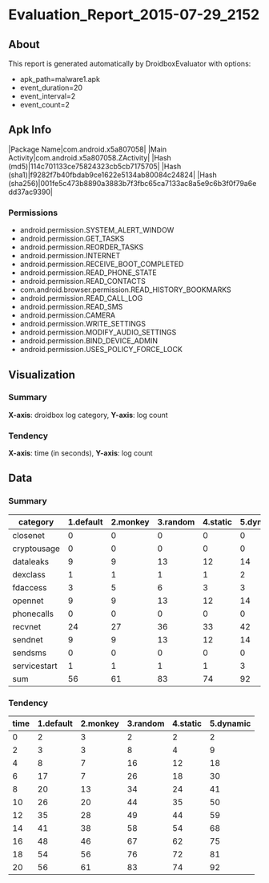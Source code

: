 # Evaluation_Report_2015-07-29_2152

## About

This report is generated automatically by DroidboxEvaluator with options:

+ apk_path=malware1.apk
+ event_duration=20
+ event_interval=2
+ event_count=2

## Apk Info

|Package Name|com.android.x5a807058|
|Main Activity|com.android.x5a807058.ZActivity|
|Hash (md5)|114c701133ce75824323cb5cb7175705|
|Hash (sha1)|f9282f7b40fbdab9ce1622e5134ab80084c24824|
|Hash (sha256)|001fe5c473b8890a3883b7f3fbc65ca7133ac8a5e9c6b3f0f79a6edd37ac9390|

### Permissions

+ android.permission.SYSTEM_ALERT_WINDOW
+ android.permission.GET_TASKS
+ android.permission.REORDER_TASKS
+ android.permission.INTERNET
+ android.permission.RECEIVE_BOOT_COMPLETED
+ android.permission.READ_PHONE_STATE
+ android.permission.READ_CONTACTS
+ com.android.browser.permission.READ_HISTORY_BOOKMARKS
+ android.permission.READ_CALL_LOG
+ android.permission.READ_SMS
+ android.permission.CAMERA
+ android.permission.WRITE_SETTINGS
+ android.permission.MODIFY_AUDIO_SETTINGS
+ android.permission.BIND_DEVICE_ADMIN
+ android.permission.USES_POLICY_FORCE_LOCK

## Visualization

### Summary

**X-axis**: droidbox log category,  **Y-axis**: log count

<canvas id="SummaryChart" data-type="Line" width="800" height="400" style="width: 800px; height: 400px;"></canvas>

### Tendency

**X-axis**: time (in seconds),  **Y-axis**: log count

<canvas id="TendencyChart" data-type="Line" width="800" height="400" style="width: 800px; height: 400px;"></canvas>


<script src="http://cdn.bootcss.com/jquery/2.1.4/jquery.min.js"></script>
<script src="http://cdn.bootcss.com/Chart.js/1.0.2/Chart.min.js"></script>
<script>
$(document).ready(function(){
    var table_lines = $("tbody").eq(1).children();
    var labels = [];
    var default_data = [];
    var monkey_data = [];
    var random_data = [];
    var static_data = [];
    var dynamic_data = [];

    var show_line_length = 20;
    var line_length = table_lines.length;
    var step = 1
    if (line_length > show_line_length)
	    var step = (line_length/show_line_length)|0;

    for (var i=0; i<table_lines.length; i+=step) {
        line_segs = table_lines.eq(i).children();
        labels.push(line_segs.eq(0).text());
        default_data.push(line_segs.eq(1).text());
        monkey_data.push(line_segs.eq(2).text());
        random_data.push(line_segs.eq(3).text());
        static_data.push(line_segs.eq(4).text());
        dynamic_data.push(line_segs.eq(5).text());
    }
	
    var data = {
        labels: labels,
        datasets: [
            {
                label: "default",
                fillColor: "rgba(255,0,0,0.2)",
                strokeColor: "rgba(255,0,0,1)",
                pointColor: "rgba(255,0,0,1)",
                pointStrokeColor: "#fff",
                pointHighlightFill: "#fff",
                pointHighlightStroke: "rgba(220,220,220,1)",
                data: default_data
            },
            {
                label: "monkey",
                fillColor: "rgba(255,165,0,0.2)",
                strokeColor: "rgba(255,165,0,1)",
                pointColor: "rgba(255,165,0,1)",
                pointStrokeColor: "#fff",
                pointHighlightFill: "#fff",
                pointHighlightStroke: "rgba(220,220,220,1)",
                data: monkey_data
            },
            {
                label: "random",
                fillColor: "rgba(255,255,0,0.2)",
                strokeColor: "rgba(255,255,0,1)",
                pointColor: "rgba(255,255,0,1)",
                pointStrokeColor: "#fff",
                pointHighlightFill: "#fff",
                pointHighlightStroke: "rgba(220,220,220,1)",
                data: random_data
            },
            {
                label: "static",
                fillColor: "rgba(0,255,0,0.2)",
                strokeColor: "rgba(0,255,0,1)",
                pointColor: "rgba(0,255,0,1)",
                pointStrokeColor: "#fff",
                pointHighlightFill: "#fff",
                pointHighlightStroke: "rgba(220,220,220,1)",
                data: static_data
            },
            {
                label: "dynamic",
                fillColor: "rgba(0,0,255,0.2)",
                strokeColor: "rgba(0,0,255,1)",
                pointColor: "rgba(0,0,255,1)",
                pointStrokeColor: "#fff",
                pointHighlightFill: "#fff",
                pointHighlightStroke: "rgba(220,220,220,1)",
                data: dynamic_data
            }
        ]
    };
    var options = {
        multiTooltipTemplate: "<%= datasetLabel %> - <%= value %>",
        pointDot: false,
    };
    var ctx = document.getElementById("SummaryChart").getContext("2d");
    new Chart(ctx).Bar(data, options);


    var table_lines = $("tbody").eq(2).children();
    var labels = [];
    var default_data = [];
    var monkey_data = [];
    var random_data = [];
    var static_data = [];
    var dynamic_data = [];

    var show_line_length = 20;
    var line_length = table_lines.length;
    if (line_length > show_line_length)
	    var step = (line_length/show_line_length)|0;

    for (var i=0; i<table_lines.length; i+=step) {
        line_segs = table_lines.eq(i).children();
        labels.push(line_segs.eq(0).text()+'s');
        default_data.push(line_segs.eq(1).text());
        monkey_data.push(line_segs.eq(2).text());
        random_data.push(line_segs.eq(3).text());
        static_data.push(line_segs.eq(4).text());
        dynamic_data.push(line_segs.eq(5).text());
    }
	
    var data = {
        labels: labels,
        datasets: [
            {
                label: "default",
                fillColor: "rgba(255,0,0,0.2)",
                strokeColor: "rgba(255,0,0,1)",
                pointColor: "rgba(255,0,0,1)",
                pointStrokeColor: "#fff",
                pointHighlightFill: "#fff",
                pointHighlightStroke: "rgba(220,220,220,1)",
                data: default_data
            },
            {
                label: "monkey",
                fillColor: "rgba(255,165,0,0.2)",
                strokeColor: "rgba(255,165,0,1)",
                pointColor: "rgba(255,165,0,1)",
                pointStrokeColor: "#fff",
                pointHighlightFill: "#fff",
                pointHighlightStroke: "rgba(220,220,220,1)",
                data: monkey_data
            },
            {
                label: "random",
                fillColor: "rgba(255,255,0,0.2)",
                strokeColor: "rgba(255,255,0,1)",
                pointColor: "rgba(255,255,0,1)",
                pointStrokeColor: "#fff",
                pointHighlightFill: "#fff",
                pointHighlightStroke: "rgba(220,220,220,1)",
                data: random_data
            },
            {
                label: "static",
                fillColor: "rgba(0,255,0,0.2)",
                strokeColor: "rgba(0,255,0,1)",
                pointColor: "rgba(0,255,0,1)",
                pointStrokeColor: "#fff",
                pointHighlightFill: "#fff",
                pointHighlightStroke: "rgba(220,220,220,1)",
                data: static_data
            },
            {
                label: "dynamic",
                fillColor: "rgba(0,0,255,0.2)",
                strokeColor: "rgba(0,0,255,1)",
                pointColor: "rgba(0,0,255,1)",
                pointStrokeColor: "#fff",
                pointHighlightFill: "#fff",
                pointHighlightStroke: "rgba(220,220,220,1)",
                data: dynamic_data
            }
        ]
    };
    var options = {
        multiTooltipTemplate: "<%= datasetLabel %> - <%= value %>",
        pointDot: false,
    };
    var ctx = document.getElementById("TendencyChart").getContext("2d");
    new Chart(ctx).Line(data, options);
});
</script>


## Data

### Summary

|	category	|	1.default	|	2.monkey	|	3.random	|	4.static	|	5.dynamic	|
|----|----|----|----|----|----|
|	closenet	|	0	|	0	|	0	|	0	|	0	|
|	cryptousage	|	0	|	0	|	0	|	0	|	0	|
|	dataleaks	|	9	|	9	|	13	|	12	|	14	|
|	dexclass	|	1	|	1	|	1	|	1	|	2	|
|	fdaccess	|	3	|	5	|	6	|	3	|	3	|
|	opennet	|	9	|	9	|	13	|	12	|	14	|
|	phonecalls	|	0	|	0	|	0	|	0	|	0	|
|	recvnet	|	24	|	27	|	36	|	33	|	42	|
|	sendnet	|	9	|	9	|	13	|	12	|	14	|
|	sendsms	|	0	|	0	|	0	|	0	|	0	|
|	servicestart	|	1	|	1	|	1	|	1	|	3	|
|	sum	|	56	|	61	|	83	|	74	|	92	|

### Tendency

|	time	|	1.default	|	2.monkey	|	3.random	|	4.static	|	5.dynamic	|
|----|----|----|----|----|----|
|	0	|	2	|	3	|	2	|	2	|	2	|
|	2	|	3	|	3	|	8	|	4	|	9	|
|	4	|	8	|	7	|	16	|	12	|	18	|
|	6	|	17	|	7	|	26	|	18	|	30	|
|	8	|	20	|	13	|	34	|	24	|	41	|
|	10	|	26	|	20	|	44	|	35	|	50	|
|	12	|	35	|	28	|	49	|	44	|	59	|
|	14	|	41	|	38	|	58	|	54	|	68	|
|	16	|	48	|	46	|	67	|	62	|	75	|
|	18	|	54	|	56	|	76	|	72	|	81	|
|	20	|	56	|	61	|	83	|	74	|	92	|
